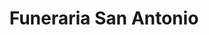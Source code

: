 ---
title: "Funeraria San Antonio"
url: /catia-la-mar/funeraria-san-antonio/
shop: directores de funerarias
---